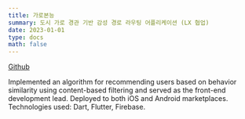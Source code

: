 ```yaml
---
title: 가로본능
summary: 도시 가로 경관 기반 감성 경로 라우팅 어플리케이션 (LX 협업)
date: 2023-01-01
type: docs
math: false
---
```


[Github](https://github.com/rkdbq/Roomie-v2)

Implemented an algorithm for recommending users based on behavior similarity using content-based filtering and served as the front-end development lead.
Deployed to both iOS and Android marketplaces.
Technologies used: Dart, Flutter, Firebase.